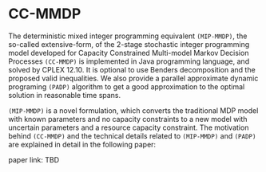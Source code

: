 # CC-MMDP

The deterministic mixed integer programming equivalent `(MIP-MMDP)`, the so-called extensive-form, of the 2-stage stochastic integer programming model developed for Capacity Constrained Multi-model Markov Decision Processes `(CC-MMDP)` is implemented in Java programming language, and solved by CPLEX 12.10. It is optional to use Benders decomposition and the proposed valid inequalities. We also provide a parallel approximate dynamic programing `(PADP)` algorithm to get a good approximation to the optimal solution in reasonable time spans.

`(MIP-MMDP)` is a novel formulation, which converts the traditional MDP model with known parameters and no capacity constraints to a new model with uncertain parameters and a resource capacity constraint. The motivation behind `(CC-MMDP)` and the technical details related to `(MIP-MMDP)` and `(PADP)` are explained in detail in the following paper:

paper link: TBD

